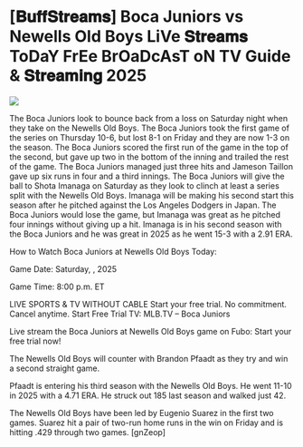 # [𝐁𝐮𝐟𝐟𝐒𝐭𝐫𝐞𝐚𝐦𝐬] Boca Juniors vs Newells Old Boys LiVe 𝐒𝐭𝐫𝐞𝐚𝐦𝐬 ToDaY FrEe BrOaDcAsT oN TV Guide & 𝐒𝐭𝐫𝐞𝐚𝐦𝐢𝐧𝐠  2025  
  
  
[![](https://i.imgur.com/qSNzIqt.png)](https://movie.rssnews.media/mVRslML.php)  
  
The Boca Juniors look to bounce back from a loss on Saturday night when they take on the Newells Old Boys. The Boca Juniors took the first game of the series on Thursday 10-6, but lost 8-1 on Friday and they are now 1-3 on the season. The Boca Juniors scored the first run of the game in the top of the second, but gave up two in the bottom of the inning and trailed the rest of the game. The Boca Juniors managed just three hits and Jameson Taillon gave up six runs in four and a third innings. The Boca Juniors will give the ball to Shota Imanaga on Saturday as they look to clinch at least a series split with the Newells Old Boys. Imanaga will be making his second start this season after he pitched against the Los Angeles Dodgers in Japan. The Boca Juniors would lose the game, but Imanaga was great as he pitched four innings without giving up a hit. Imanaga is in his second season with the Boca Juniors and he was great in 2025 as he went 15-3 with a 2.91 ERA.

How to Watch Boca Juniors at Newells Old Boys Today:

Game Date: Saturday, , 2025

Game Time: 8:00 p.m. ET

LIVE SPORTS & TV WITHOUT CABLE
Start your free trial. No commitment. Cancel anytime.
Start Free Trial
TV: MLB.TV – Boca Juniors

Live stream the Boca Juniors at Newells Old Boys game on Fubo: Start your free trial now!

The Newells Old Boys will counter with Brandon Pfaadt as they try and win a second straight game.

Pfaadt is entering his third season with the Newells Old Boys. He went 11-10 in 2025 with a 4.71 ERA. He struck out 185 last season and walked just 42.

The Newells Old Boys have been led by Eugenio Suarez in the first two games. Suarez hit a pair of two-run home runs in the win on Friday and is hitting .429 through two games. [gnZeop]